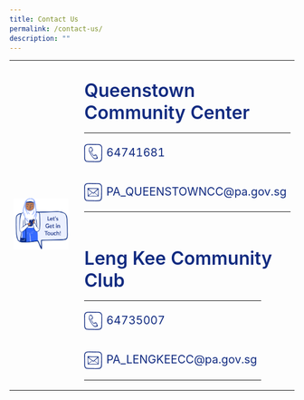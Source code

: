 ```yaml
---
title: Contact Us
permalink: /contact-us/
description: ""
---
```

<div class="container-website">
	<table style="width:100%">
		<tbody>
			<tr>
				<td>
					<img style="object-fit:cover" src="/images/CONNECT%20WITH%20US/lets-get-in-touch.png">
				</td>
				<td>
					<br>
				</td>
				<td style="width:55%">
					<p style="line-height: 1.2;" class="header">
						Queenstown Community Center
					</p>
					<div class="contact-container">	
						<table>
							<tbody><tr>
								<td style="width:32px; padding:0; margin:0; padding-top:4px">
									<img src="/images/CONNECT%20WITH%20US/icon-tel.png" class="icon">
								</td>
								<td>
									<p class="contact-detail contact-detail-p">
										64741681
									</p>
								</td>
							</tr>
							<tr>
								<td style="width:32px; padding:0; margin:0; padding-top:4px">
									<img src="/images/CONNECT%20WITH%20US/icon-email.png" class="icon">
								</td>
								<td>
									<p class="contact-detail contact-detail-p">
										PA_QUEENSTOWNCC@pa.gov.sg
									</p>
								</td>
							</tr>
						</tbody></table>
					</div>
		<br>
					<p style="line-height: 1.2;" class="header">
						Leng Kee Community Club
					</p>
					<div class="contact-container">	
						<table>
							<tbody><tr>
								<td style="width:32px; padding:0; margin:0; padding-top:4px">
									<img src="/images/CONNECT%20WITH%20US/icon-tel.png" class="icon">
								</td>
								<td>
									<p class="contact-detail contact-detail-p">
										64735007
									</p>
								</td>
							</tr>
							<tr>
								<td style="width:32px; padding:0; margin:0; padding-top:4px">
									<img src="/images/CONNECT%20WITH%20US/icon-email.png" class="icon">
								</td>
								<td>
									<p class="contact-detail contact-detail-p">
										PA_LENGKEECC@pa.gov.sg
									</p>
								</td>
							</tr>
						</tbody></table>
					</div>
				</td>
		</tr>	
		</tbody>
	</table>
</div>

<div class="container-mobile">
	<br><br><table>
		<tbody>
			<tr>
				<td style="border: 0">
					<img style="object-fit:cover" src="/images/CONNECT%20WITH%20US/lets-get-in-touch.png">
				</td>
			</tr>
			<tr>
					<td style="border: 0">
						<p style="line-height: 1.2;" class="header">
								Queenstown Community Center
						</p>
						<div class="contact-container">	
							<table>
								<tbody>
									<tr>
										<td style="width:32px; padding:0; margin:0; padding-top:4px; border: 0">
											<img src="/images/CONNECT%20WITH%20US/icon-tel.png" class="icon">
										</td>
										<td style="border: 0">
											<p class="contact-detail contact-detail-p">
												64741681
											</p>
										</td>
									</tr>
									<tr>
										<td style="width:32px; padding:0; margin:0; padding-top:4px; border: 0">
											<img src="/images/CONNECT%20WITH%20US/icon-email.png" class="icon">
										</td>
										<td style="border: 0">
											<p class="contact-detail contact-detail-p">
												PA_QUEENSTOWNCC@pa.gov.sg
											</p>
										</td>
									</tr>
									</tbody>
								</table>
							</div>
						</td>
					
				
			</tr>	
			<tr>
				<td style="border: 0">
					<br>
				</td>
			</tr>
			<tr>
						<td class="empty-border">
							<p style="line-height: 1.2;" class="header">
									Leng Kee Community Club
							</p>
							<div class="contact-container">	
								<table>
									<tbody>
										<tr>
											<td style="width:32px; padding:0; margin:0; padding-top:4px">
												<img src="/images/CONNECT%20WITH%20US/icon-tel.png" class="icon">
											</td>
											<td>
												<p class="contact-detail contact-detail-p">
													64735007
												</p>
											</td>
										</tr>
										<tr>
											<td style="width:32px; padding:0; margin:0; padding-top:4px">
												<img src="/images/CONNECT%20WITH%20US/icon-email.png" class="icon">
											</td>
											<td>
												<p class="contact-detail contact-detail-p">
													PA_LENGKEECC@pa.gov.sg
												</p>
											</td>
										</tr>
										</tbody>
									</table>
								</div>
							</td>
						
					
				</tr>	
		</tbody>
	</table>
</div>


<style>
.container-website {
	visibility: hidden;
	display: none;

	@media only screen and (min-width: 769px) {
		visibility: visible;
		display: block;
	}
}

.container-mobile {
	visibility: hidden;
	display: none;

	@media only screen and (max-width: 768px) {
		visibility: visible;
		display: block;
	}
}
	
.empty-border {
	border: 0;
}
	
.float-child {
	float: left;
	flex-wrap: wrap;
	flex-direction: column;
}
	
.contact-container {
	display: block;
	margin-top: -16px;
}
	
.icon-td {
	width: 32px; 
	padding: 0; 
	margin: 0;
	padding-top: 5px;
}
	
.icon {
	max-width: 32px;
	height: 40px;
	object-fit: contain;
}
	
.contact-detail {
	margin-left: 0px;
}
	
.header {
	font-size: 32px;
	font-weight: 600;
	color: #102A80;
}
	
.contact-detail-p {
	font-size: 20px;
	color: #102A80;
	@media only screen and (max-width: 768px) {
			font-size: 16px;
	}
}
</style>
